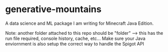 # generative-mountains
A data science and ML package I am writing for Minecraft Java Edition.

Note: another folder attached to this repo should be "folder" --> this has the run file required, console history, cache, etc...
  Make sure your Java enviornment is also setup the correct way to handle the Spigot API

